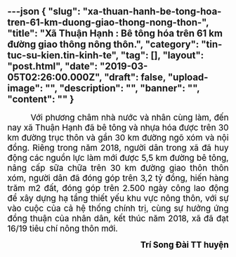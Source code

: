 ---json
{
    "slug": "xa-thuan-hanh-be-tong-hoa-tren-61-km-duong-giao-thong-nong-thon-",
    "title": "Xã Thuận Hạnh : Bê tông hóa trên 61 km đường giao thông nông thôn.",
    "category": "tin-tuc-su-kien.tin-kinh-te",
    "tag": [],
    "layout": "post.html",
    "date": "2019-03-05T02:26:00.000Z",
    "draft": false,
    "upload-image": "",
    "description": "",
    "banner": "",
    "__content__": ""
}
---
<p style="text-align:justify"><span style="font-size:14.0pt"><span style="color:black">&nbsp; &nbsp; &nbsp; &nbsp; &nbsp;Với phương ch&acirc;m nh&agrave; nước v&agrave; nh&acirc;n c&ugrave;ng l&agrave;m, đến nay x&atilde; Thuận Hạnh đ&atilde; b&ecirc; t&ocirc;ng v&agrave; nhựa h&oacute;a được tr&ecirc;n 30 km đường trục th&ocirc;n v&agrave; gần 30 km đường ng&otilde; x&oacute;m v&agrave; nội đồng. Ri&ecirc;ng trong năm 2018, người d&acirc;n trong x&atilde; đ&atilde; huy động c&aacute;c nguồn lực l&agrave;m mới được 5,5 km đường b&ecirc; t&ocirc;ng, n&acirc;ng cấp sữa chữa tr&ecirc;n 30 km đường giao th&ocirc;n th&ocirc;n x&oacute;m, người d&acirc;n đ&atilde; đ&oacute;ng g&oacute;p tr&ecirc;n 3,2 tỷ đồng, hiến h&agrave;ng trăm m2 đất, đ&oacute;ng g&oacute;p tr&ecirc;n 2.500 ng&agrave;y c&ocirc;ng lao động để x&acirc;y dựng hạ tầng thiết yếu khu vực n&ocirc;ng th&ocirc;n, với sự v&agrave;o cuộc của cả hệ thống ch&iacute;nh trị, c&ugrave;ng sự hưởng ứng đồng thuận của nh&acirc;n d&acirc;n, kết th&uacute;c năm 2018, x&atilde; đ&atilde; đạt 16/19 ti&ecirc;u ch&iacute; n&ocirc;ng th&ocirc;n mới.</span></span></p>

<p style="text-align:right"><strong><span style="font-size:14.0pt"><span style="color:black">Tr&iacute; Song Đ&agrave;i TT huyện</span></span></strong></p>
